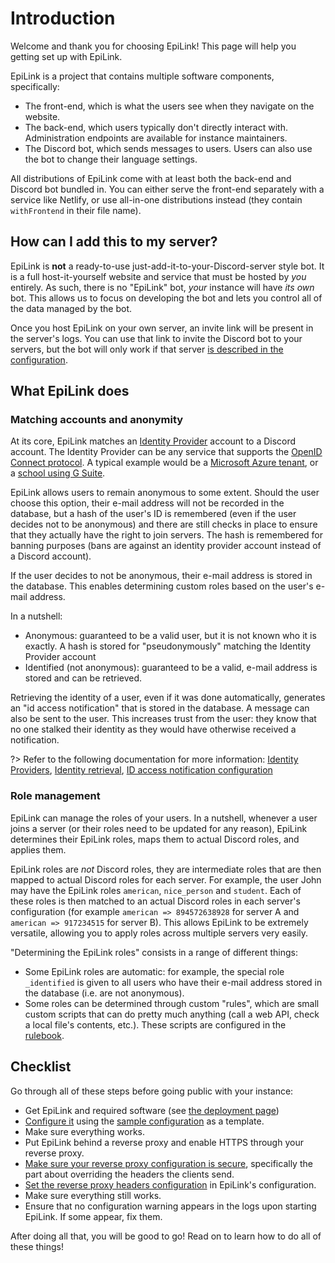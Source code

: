 # Introduction

Welcome and thank you for choosing EpiLink! This page will help you getting set up with EpiLink.

EpiLink is a project that contains multiple software components, specifically:

- The front-end, which is what the users see when they navigate on the website.
- The back-end, which users typically don't directly interact with. Administration endpoints are available for instance maintainers.
- The Discord bot, which sends messages to users. Users can also use the bot to change their language settings.

All distributions of EpiLink come with at least both the back-end and Discord bot bundled in. You can either serve the front-end separately with a service like Netlify, or use all-in-one distributions instead (they contain `withFrontend` in their file name).

## How can I add this to my server?

EpiLink is **not** a ready-to-use just-add-it-to-your-Discord-server style bot. It is a full host-it-yourself website and service that must be hosted by *you* entirely. As such, there is no "EpiLink" bot, *your* instance will have *its own* bot. This allows us to focus on developing the bot and lets you control all of the data managed by the bot.

Once you host EpiLink on your own server, an invite link will be present in the server's logs. You can use that link to invite the Discord bot to your servers, but the bot will only work if that server [is described in the configuration](Admin/Configuration.md#discord-server-configuration).

## What EpiLink does

### Matching accounts and anonymity

At its core, EpiLink matches an [Identity Provider](Admin/IdentityProviders.md) account to a Discord account. The Identity Provider can be any service that supports the [OpenID Connect protocol](https://openid.net/connect/). A typical example would be a [Microsoft Azure tenant](Admin/IdentityProviders.md#microsoft), or a [school using G Suite](Admin/IdentityProviders.md#google).

EpiLink allows users to remain anonymous to some extent. Should the user choose this option, their e-mail address will not be recorded in the database, but a hash of the user's ID is remembered (even if the user decides not to be anonymous) and there are still checks in place to ensure that they actually have the right to join servers. The hash is remembered for banning purposes (bans are against an identity provider account instead of a Discord account).

If the user decides to not be anonymous, their e-mail address is stored in the database. This enables determining custom roles based on the user's e-mail address.

In a nutshell:

- Anonymous: guaranteed to be a valid user, but it is not known who it is exactly. A hash is stored for "pseudonymously" matching the Identity Provider account
- Identified (not anonymous): guaranteed to be a valid, e-mail address is stored and can be retrieved.

Retrieving the identity of a user, even if it was done automatically, generates an "id access notification" that is stored in the database. A message can also be sent to the user. This increases trust from the user: they know that no one stalked their identity as they would have otherwise received a notification.

?> Refer to the following documentation for more information: [Identity Providers](Admin/IdentityProviders.md), [Identity retrieval](Admin/Api.md#post-useridentity), [ID access notification configuration](Admin/Configuration.md#privacy-configuration)

### Role management

EpiLink can manage the roles of your users. In a nutshell, whenever a user joins a server (or their roles need to be updated for any reason), EpiLink determines their EpiLink roles, maps them to actual Discord roles, and applies them.

EpiLink roles are *not* Discord roles, they are intermediate roles that are then mapped to actual Discord roles for each server. For example, the user John may have the EpiLink roles `american`, `nice_person` and `student`. Each of these roles is then matched to an actual Discord roles in each server's configuration (for example `american => 894572638928` for server A and `american => 917234515` for server B). This allows EpiLink to be extremely versatile, allowing you to apply roles across multiple servers very easily.

"Determining the EpiLink roles" consists in a range of different things:

- Some EpiLink roles are automatic: for example, the special role `_identified` is given to all users who have their e-mail address stored in the database (i.e. are not anonymous).
- Some roles can be determined through custom "rules", which are small custom scripts that can do pretty much anything (call a web API, check a local file's contents, etc.). These scripts are configured in the [rulebook](Admin/Rulebooks.md).

## Checklist

Go through all of these steps before going public with your instance:

- Get EpiLink and required software (see [the deployment page](Admin/Deployment.md))
- [Configure it](Admin/Configuration.md#configuration) using the [sample configuration](https://github.com/EpiLink/EpiLink/tree/master/bot/config/epilink_config.yaml) as a template.
- Make sure everything works.
- Put EpiLink behind a reverse proxy and enable HTTPS through your reverse proxy.
- [Make sure your reverse proxy configuration is secure](https://docs.zoroark.guru/#/ktor-rate-limit/usage?id=reverse-proxies-and-ip-address-spoofing), specifically the part about overriding the headers the clients send.
- [Set the reverse proxy headers configuration](#http-server-settings) in EpiLink's configuration.
- Make sure everything still works.
- Ensure that no configuration warning appears in the logs upon starting EpiLink. If some appear, fix them.

After doing all that, you will be good to go! Read on to learn how to do all of these things!
